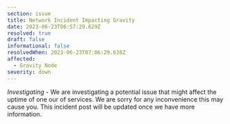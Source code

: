 ```yaml
---
section: issue
title: Network Incident Impacting Gravity
date: 2023-06-23T06:57:29.629Z
resolved: true
draft: false
informational: false
resolvedWhen: 2023-06-23T07:06:29.638Z
affected:
  - Gravity Node
severity: down
---
```

*Investigating* - We are investigating a potential issue that might affect the uptime of one our of services. We are sorry for any inconvenience this may cause you. This incident post will be updated once we have more information.